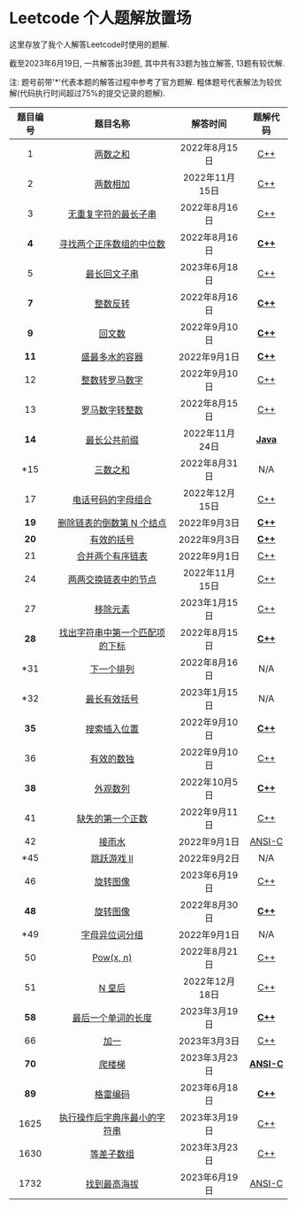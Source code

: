 # Leetcode 个人题解放置场

这里存放了我个人解答Leetcode时使用的题解.

截至2023年6月19日, 一共解答出39题, 其中共有33题为独立解答, 13题有较优解.

注: 题号前带'*'代表本题的解答过程中参考了官方题解. 粗体题号代表解法为较优解(代码执行时间超过75%的提交记录的题解).

| 题目编号 | 题目名称 | 解答时间 | 题解代码 |
| :-------: | :----------: | :-------: | :-------: |
| 1 | [两数之和](https://leetcode.com/problems/two-sum) | 2022年8月15日 | [C++](https://github.com/tachibana0626/leetcode/blob/master/src/1.cpp) |
| 2 | [两数相加](https://leetcode.com/problems/add-two-numbers) | 2022年11月15日 | [C++](https://github.com/tachibana0626/leetcode/blob/master/src/2.cpp) |
| 3 | [无重复字符的最长子串](https://leetcode.com/problems/longest-substring-without-repeating-characters) | 2022年8月16日 | [C++](https://github.com/tachibana0626/leetcode/blob/master/src/3.cpp) |
| **4** | [寻找两个正序数组的中位数](https://leetcode.com/problems/median-of-two-sorted-arrays) | 2022年8月16日 | [**C++**](https://github.com/tachibana0626/leetcode/blob/master/src/4.cpp) |
| 5 | [最长回文子串](https://leetcode.com/problems/longest-palindromic-substring) | 2023年6月18日 | [C++](https://github.com/tachibana0626/leetcode/blob/master/src/5.cpp) |
| **7** | [整数反转](https://leetcode.com/problems/reverse-integer) | 2022年8月16日 | [**C++**](https://github.com/tachibana0626/leetcode/blob/master/src/7.cpp) |
| **9** | [回文数](https://leetcode.com/problems/palindrome-number) | 2022年9月10日 | [**C++**](https://github.com/tachibana0626/leetcode/blob/master/src/9.cpp) |
| **11** | [盛最多水的容器](https://leetcode.com/problems/container-with-most-water) | 2022年9月1日 | [**C++**](https://github.com/tachibana0626/leetcode/blob/master/src/11.cpp) |
| 12 | [整数转罗马数字]() | 2022年9月10日 | [C++](https://github.com/tachibana0626/leetcode/blob/master/src/12.cpp) |
| 13 | [罗马数字转整数](https://leetcode.com/problems/roman-to-integer) | 2022年8月15日 | [C++](https://github.com/tachibana0626/leetcode/blob/master/src/13.cpp) |
| **14** | [最长公共前缀](https://leetcode.com/problems/longest-common-prefix) | 2022年11月24日 | [**Java**](https://github.com/tachibana0626/leetcode/blob/master/src/14.java) |
| \*15 | [三数之和](https://leetcode.com/problems/3sum) | 2022年8月31日 | N/A |
| 17 | [电话号码的字母组合](https://leetcode.com/problems/letter-combinations-of-a-phone-number) | 2022年12月15日 | [C++](https://github.com/tachibana0626/leetcode/blob/master/src/17.cpp) |
| **19** | [删除链表的倒数第 N 个结点](https://leetcode.com/problems/remove-nth-node-from-end-of-list) | 2022年9月3日 | [**C++**](https://github.com/tachibana0626/leetcode/blob/master/src/19.cpp) |
| **20** | [有效的括号](https://leetcode.com/problems/valid-parentheses) | 2022年9月3日 | [**C++**](https://github.com/tachibana0626/leetcode/blob/master/src/20.cpp) |
| 21 | [合并两个有序链表](https://leetcode.com/problems/merge-two-sorted-lists) | 2022年9月1日 | [C++](https://github.com/tachibana0626/leetcode/blob/master/src/21.cpp) |
| 24 | [两两交换链表中的节点](https://leetcode.com/problems/swap-nodes-in-pairs) | 2022年11月15日 | [C++](https://github.com/tachibana0626/leetcode/blob/master/src/24.cpp) |
| 27 | [移除元素](https://leetcode.com/problems/remove-element) | 2023年1月15日 | [C++](https://github.com/tachibana0626/leetcode/blob/master/src/27.cpp) |
| **28** | [找出字符串中第一个匹配项的下标](find-the-index-of-the-first-occurrence-in-a-string) | 2022年8月15日 | [**C++**](https://github.com/tachibana0626/leetcode/blob/master/src/28.cpp) |
| \*31 | [下一个排列](https://leetcode.com/problems/next-permutation) | 2022年8月16日 | N/A |
| \*32 | [最长有效括号](https://leetcode.com/problems/longest-valid-parentheses) | 2023年1月15日 | N/A |
| **35** | [搜索插入位置](https://leetcode.com/problems/search-insert-position) | 2022年9月10日 | [**C++**](https://github.com/tachibana0626/leetcode/blob/master/src/35.cpp) |
| 36 | [有效的数独](https://leetcode.com/problems/valid-sudoku) | 2022年9月10日 | [C++](https://github.com/tachibana0626/leetcode/blob/master/src/36.cpp) |
| **38** | [外观数列](https://leetcode.com/problems/count-and-say) | 2022年10月5日 | [**C++**](https://github.com/tachibana0626/leetcode/blob/master/src/38.cpp) |
| 41 | [缺失的第一个正数](https://leetcode.com/problems/first-missing-positive) | 2022年9月11日 | [C++](https://github.com/tachibana0626/leetcode/blob/master/src/41.cpp) |
| 42 | [接雨水](https://leetcode.com/problems/trapping-rain-water) | 2022年9月1日 | [ANSI-C](https://github.com/tachibana0626/leetcode/blob/master/src/42.c) |
| \*45 | [跳跃游戏 II](https://leetcode.com/problems/jump-game-ii) | 2022年9月2日 | N/A |
| 46 | [旋转图像](https://leetcode.com/problems/permutations) | 2023年6月19日 | [C++](https://github.com/tachibana0626/leetcode/blob/master/src/46.cpp) |
| **48** | [旋转图像](https://leetcode.com/problems/rotate-image) | 2022年8月30日 | [**C++**](https://github.com/tachibana0626/leetcode/blob/master/src/48.cpp) |
| \*49 | [字母异位词分组](https://leetcode.com/problems/group-anagrams) | 2022年9月1日 | N/A |
| 50 | [Pow(x, n)](https://leetcode.com/problems/powx-n) | 2022年8月21日 | [C++](https://github.com/tachibana0626/leetcode/blob/master/src/50.cpp) |
| 51 | [N 皇后](https://leetcode.com/problems/n-queens) | 2022年12月18日 | [C++](https://github.com/tachibana0626/leetcode/blob/master/src/51.cpp) |
| **58** | [最后一个单词的长度](https://leetcode.com/problems/length-of-last-word) | 2023年3月19日 | [**C++**](https://github.com/tachibana0626/leetcode/blob/master/src/58.cpp) |
| 66 | [加一](https://leetcode.com/problems/plus-one) | 2023年3月3日 | [C++](https://github.com/tachibana0626/leetcode/blob/master/src/66.cpp) |
| **70** | [爬楼梯](https://leetcode.com/problems/climbing-stairs) | 2023年3月23日 | [**ANSI-C**](https://github.com/tachibana0626/leetcode/blob/master/src/70.c) |
| **89** | [格雷编码](https://leetcode.com/problems/gray-code) | 2023年6月18日 | [**C++**](https://github.com/tachibana0626/leetcode/blob/master/src/89.cpp) |
| 1625 | [执行操作后字典序最小的字符串](https://leetcode.com/problems/lexicographically-smallest-string-after-applying-operations) | 2023年3月19日 | [C++](https://github.com/tachibana0626/leetcode/blob/master/src/1625.cpp) |
| 1630 | [等差子数组](https://leetcode.com/problems/arithmetic-subarrays) | 2023年3月23日 | [C++](https://github.com/tachibana0626/leetcode/blob/master/src/1630.cpp) |
| 1732 | [找到最高海拔](https://leetcode.com/problems/find-the-highest-altitude) | 2023年6月19日 | [ANSI-C](https://github.com/tachibana0626/leetcode/blob/master/src/1732.cpp) |
